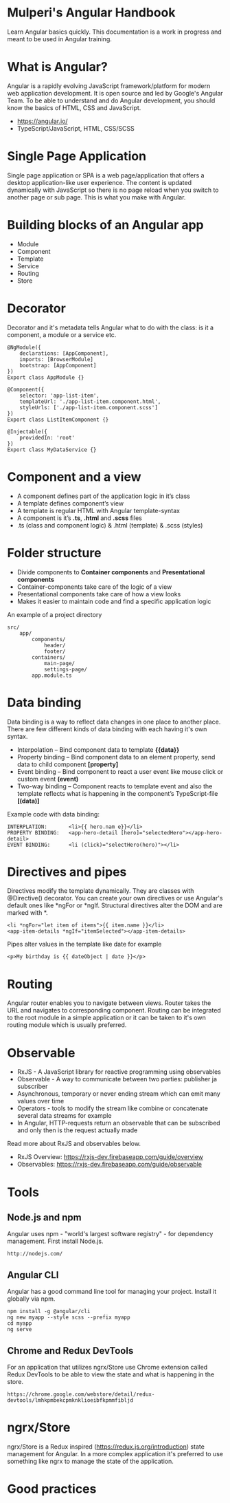 # Mulperi's Angular Handbook

Learn Angular basics quickly. This documentation is a work in progress and meant to be used in Angular training.

# What is Angular?

Angular is a rapidly evolving JavaScript framework/platform for modern web application development. It is open source and led by Google's Angular Team. To be able to understand and do Angular development, you should know the basics of HTML, CSS and JavaScript.

- https://angular.io/
- TypeScript/JavaScript, HTML, CSS/SCSS

# Single Page Application

Single page application or SPA is a web page/application that offers a desktop application-like user experience. The content is updated dynamically with JavaScript so there is no page reload when you switch to another page or sub page. This is what you make with Angular.

# Building blocks of an Angular app

- Module
- Component
- Template
- Service
- Routing
- Store

# Decorator

Decorator and it's metadata tells Angular what to do with the class: is it a component, a module or a service etc.

    @NgModule({
        declarations: [AppComponent],
        imports: [BrowserModule]
        bootstrap: [AppComponent]
    }) 
    Export class AppModule {}

    @Component({
        selector: 'app-list-item',
        templateUrl: './app-list-item.component.html',
        styleUrls: ['./app-list-item.component.scss']
    })
    Export class ListItemComponent {}

    @Injectable({
        providedIn: 'root'
    })
    Export class MyDataService {}

# Component and a view

- A component defines part of the application logic in it’s class
- A template defines component’s view
- A template is regular HTML with Angular template-syntax
- A component is it’s __.ts__, __.html__ and __.scss__ files
- .ts (class and component logic) & .html (template) & .scss (styles)

# Folder structure

- Divide components to __Container components__ and __Presentational components__
- Container-components take care of the logic of a view
- Presentational components take care of how a view looks
- Makes it easier to maintain code and find a specific application logic

An example of a project directory

    src/
        app/
            components/
                header/
                footer/
            containers/
                main-page/
                settings-page/
            app.module.ts

# Data binding

Data binding is a way to reflect data changes in one place to another place. There are few different kinds of data binding with each having it's own syntax.

- Interpolation – Bind component data to template __{{data}}__
- Property binding – Bind component data to an element property, send data to child component __[property]__
- Event binding – Bind component to react a user event like mouse click or custom event __(event)__
- Two-way binding – Component reacts to template event and also the template reflects what is happening in the component’s TypeScript-file __[(data)]__

Example code with data binding:

    INTERPLATION:       <li>{{ hero.nam e}}</li>
    PROPERTY BINDING:   <app-hero-detail [hero]="selectedHero"></app-hero-detail>
    EVENT BINDING:      <li (click)="selectHero(hero)"></li>

# Directives and pipes

Directives modify the template dynamically. They are classes with @Directive() decorator. You can create your own directives or use Angular's default ones like *ngFor or *ngIf.
Structural directives alter the DOM and are marked with *.

    <li *ngFor="let item of items">{{ item.name }}</li>
    <app-item-details *ngIf="itemSelected"></app-item-details>

Pipes alter values in the template like date for example

    <p>My birthday is {{ dateObject | date }}</p>

# Routing

Angular router enables you to navigate between views. Router takes the URL and navigates to corresponding component. Routing can be integrated to the root module in a simple application or it can be taken to it's own routing module which is usually preferred.

# Observable

- RxJS - A JavaScript library for reactive programming using observables
- Observable - A way to communicate between two parties: publisher ja subscriber
- Asynchronous, temporary or never ending stream which can emit many values over time
- Operators - tools to modify the stream like combine or concatenate several data streams for example
- In Angular, HTTP-requests return an observable that can be subscribed and only then is the request actually made

Read more about RxJS and observables below.
- RxJS Overview: https://rxjs-dev.firebaseapp.com/guide/overview
- Observables: https://rxjs-dev.firebaseapp.com/guide/observable

# Tools
## Node.js and npm

Angular uses npm - "world's largest software registry" - for dependency management. First install Node.js.

    http://nodejs.com/

## Angular CLI

Angular has a good command line tool for managing your project. Install it globally via npm.

    npm install -g @angular/cli
    ng new myapp --style scss --prefix myapp
    cd myapp
    ng serve

## Chrome and Redux DevTools

For an application that utilizes ngrx/Store use Chrome extension called Redux DevTools to be able to view the state and what is happening in the store.

    https://chrome.google.com/webstore/detail/redux-devtools/lmhkpmbekcpmknklioeibfkpmmfibljd

 # ngrx/Store

 ngrx/Store is a Redux inspired (https://redux.js.org/introduction) state management for Angular. In a more complex application it's preferred to use something like ngrx to manage the state of the application. 

# Good practices

